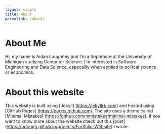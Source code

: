 ```yaml
---
layout: single
title: About
permalink: /about/
---
```

# About Me 
Hi, my name is Aidan Loughney and I'm a Sophmore at the University of Michigan studying Computer Science.
I'm interested in Software Engineering and Data Science, especailly when applied to politcal science or economics.

# About this website
This website is built using [Jekyll] (https://jekyllrb.com) and hosted using [GitHub Pages] (https://pages.github.com). The site uses a theme called [Minimal Mistakes] (https://github.com/mmistakes/minimal-mistakes). If you want to know more about the website check out this [post] (https://arlough.github.io/projects/Portfolio-Website) I wrote.